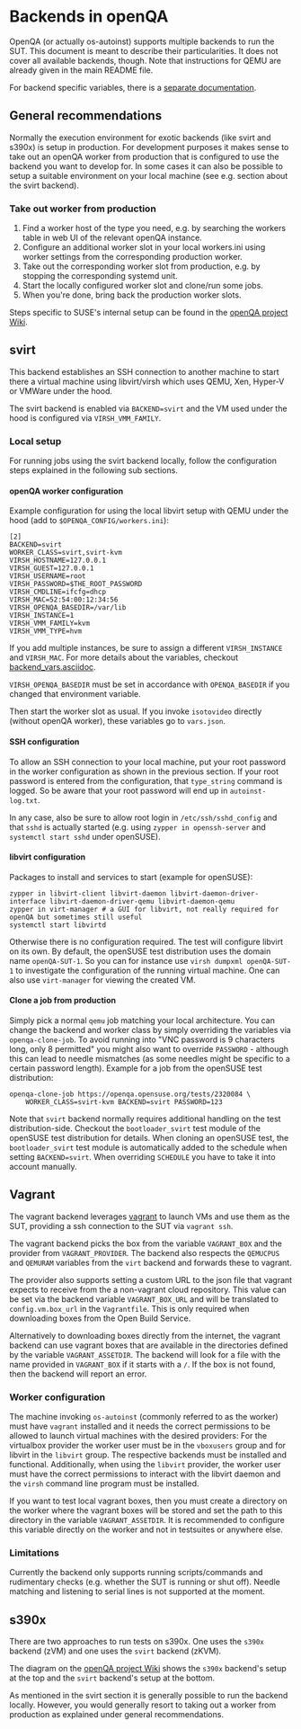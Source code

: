 # Backends in openQA
OpenQA (or actually os-autoinst) supports multiple backends to run the SUT. This
document is meant to describe their particularities. It does not cover all
available backends, though. Note that instructions for QEMU are already given in
the main README file.

For backend specific variables, there is a
[separate documentation](backend_vars.asciidoc).

## General recommendations
Normally the execution environment for exotic backends (like svirt and s390x) is
setup in production. For development purposes it makes sense to take out an
openQA worker from production that is configured to use the backend you want to
develop for. In some cases it can also be possible to setup a suitable
environment on your local machine (see e.g. section about the svirt backend).

### Take out worker from production
1. Find a worker host of the type you need, e.g. by searching the workers table
   in web UI of the relevant openQA instance.
2. Configure an additional worker slot in your local workers.ini using worker
   settings from the corresponding production worker.
3. Take out the corresponding worker slot from production, e.g. by stopping the
   corresponding systemd unit.
4. Start the locally configured worker slot and clone/run some jobs.
5. When you're done, bring back the production worker slots.

Steps specific to SUSE's internal setup can be found in the
[openQA project Wiki](https://progress.opensuse.org/projects/openqav3/wiki/#Use-a-production-host-for-testing-backend-changes-locally-eg-svirt-powerVM-IPMI-bare-metal-s390x-etc).

## svirt
This backend establishes an SSH connection to another machine to start there
a virtual machine using libvirt/virsh which uses QEMU, Xen, Hyper-V or VMWare
under the hood.

The svirt backend is enabled via `BACKEND=svirt` and the VM used under the hood
is configured via `VIRSH_VMM_FAMILY`.

### Local setup
For running jobs using the svirt backend locally, follow the configuration steps
explained in the following sub sections.

#### openQA worker configuration
Example configuration for using the local libvirt setup with QEMU under the hood
(add to `$OPENQA_CONFIG/workers.ini`):
```
[2]
BACKEND=svirt
WORKER_CLASS=svirt,svirt-kvm
VIRSH_HOSTNAME=127.0.0.1
VIRSH_GUEST=127.0.0.1
VIRSH_USERNAME=root
VIRSH_PASSWORD=$THE_ROOT_PASSWORD
VIRSH_CMDLINE=ifcfg=dhcp
VIRSH_MAC=52:54:00:12:34:56
VIRSH_OPENQA_BASEDIR=/var/lib
VIRSH_INSTANCE=1
VIRSH_VMM_FAMILY=kvm
VIRSH_VMM_TYPE=hvm
```

If you add multiple instances, be sure to assign a different `VIRSH_INSTANCE`
and `VIRSH_MAC`. For more details about the variables, checkout
[backend_vars.asciidoc](backend_vars.asciidoc).

`VIRSH_OPENQA_BASEDIR` must be set in accordance with `OPENQA_BASEDIR` if you
changed that environment variable.

Then start the worker slot as usual. If you invoke `isotovideo` directly
(without openQA worker), these variables go to `vars.json`.

#### SSH configuration
To allow an SSH connection to your local machine, put your root password in the
worker configuration as shown in the previous section. If your root password is
entered from the configuration, that `type_string` command is logged. So be
aware that your root password will end up in `autoinst-log.txt`.

In any case, also be sure to allow root login in `/etc/ssh/sshd_config` and that
`sshd` is actually started (e.g. using `zypper in openssh-server` and
`systemctl start sshd` under openSUSE).

#### libvirt configuration
Packages to install and services to start (example for openSUSE):
```
zypper in libvirt-client libvirt-daemon libvirt-daemon-driver-interface libvirt-daemon-driver-qemu libvirt-daemon-qemu
zypper in virt-manager # a GUI for libvirt, not really required for openQA but sometimes still useful
systemctl start libvirtd
```

Otherwise there is no configuration required. The test will configure libvirt on
its own. By default, the openSUSE test distribution uses the domain name
`openQA-SUT-1`. So you can for instance use `virsh dumpxml openQA-SUT-1` to
investigate the configuration of the running virtual machine. One can also use
`virt-manager` for viewing the created VM.

#### Clone a job from production
Simply pick a normal `qemu` job matching your local architecture. You can change
the backend and worker class by simply overriding the variables via
`openqa-clone-job`. To avoid running into "VNC password is 9 characters long,
only 8 permitted" you might also want to override `PASSWORD` - although this can
lead to needle mismatches (as some needles might be specific to a certain
password length). Example for a job from the openSUSE test distribution:
```
openqa-clone-job https://openqa.opensuse.org/tests/2320084 \
    WORKER_CLASS=svirt-kvm BACKEND=svirt PASSWORD=123
```

Note that `svirt` backend normally requires additional handling on the test
distribution-side. Checkout the `bootloader_svirt` test module of the openSUSE
test distribution for details. When cloning an openSUSE test, the
`bootloader_svirt` test module is automatically added to the schedule when
setting `BACKEND=svirt`. When overriding `SCHEDULE` you have to take it into
account manually.


## Vagrant

The vagrant backend leverages [vagrant](https://www.vagrantup.com/) to launch
VMs and use them as the SUT, providing a ssh connection to the SUT via `vagrant
ssh`.

The vagrant backend picks the box from the variable `VAGRANT_BOX` and the
provider from `VAGRANT_PROVIDER`. The backend also respects the `QEMUCPUS` and
`QEMURAM` variables from the `virt` backend and forwards these to vagrant.

The provider also supports setting a custom URL to the json file that vagrant
expects to receive from the a non-vagrant cloud repository. This value can be
set via the backend variable `VAGRANT_BOX_URL` and will be translated to
`config.vm.box_url` in the `Vagrantfile`. This is only required when downloading
boxes from the Open Build Service.

Alternatively to downloading boxes directly from the internet, the vagrant
backend can use vagrant boxes that are available in the directories defined by
the variable `VAGRANT_ASSETDIR`. The backend will look for a file with the name
provided in `VAGRANT_BOX` if it starts with a `/`. If the box is not found, then
the backend will report an error.


### Worker configuration

The machine invoking `os-autoinst` (commonly referred to as the worker) must
have `vagrant` installed and it needs the correct permissions to be allowed to
launch virtual machines with the desired providers: For the virtualbox provider
the worker user must be in the `vboxusers` group and for libvirt in the
`libvirt` group. The respective backends must be installed and
functional. Additionally, when using the `libvirt` provider, the worker user
must have the correct permissions to interact with the libvirt daemon and the
`virsh` command line program must be installed.

If you want to test local vagrant boxes, then you must create a directory on the
worker where the vagrant boxes will be stored and set the path to this directory
in the variable `VAGRANT_ASSETDIR`. It is recommended to configure this variable
directly on the worker and not in testsuites or anywhere else.

### Limitations

Currently the backend only supports running scripts/commands and rudimentary
checks (e.g. whether the SUT is running or shut off). Needle matching and
listening to serial lines is not supported at the moment.

## s390x
There are two approaches to run tests on s390x. One uses the `s390x` backend
(zVM) and one uses the `svirt` backend (zKVM).

The diagram on the
[openQA project Wiki](https://progress.opensuse.org/projects/openqav3/wiki/#s390x-Test-Organisation)
shows the `s390x` backend's setup at the top and the `svirt` backend's setup
at the bottom.

As mentioned in the svirt section it is generally possible to run the backend
locally. However, you would generally resort to taking out a worker from
production as explained under general recommendations.
